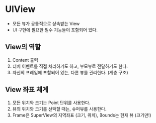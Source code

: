 # UIView 

- 모든 뷰가 공통적으로 상속받는 View
- UI 구현에 필요한 필수 기능들이 포함되어 있다.

## View의 역할
1. Content 출력 
2. 터치 이벤트를 직접 처리하기도 하고, 부모뷰로 전달하기도 한다.
3. 자신의 프레임에 포함되어 있는, 다른 뷰를 관리한다. (계층 구조)

## View 좌표 체계
1. 모든 위치와 크기는 Point 단위를 사용한다.
2. 뷰의 위치와 크기를 선택할 때는, 슈퍼뷰를 사용한다. 
3. Frame은 SuperView의 지역좌표 (크기, 위치), Bounds는 현재 뷰 (크기만!) 
